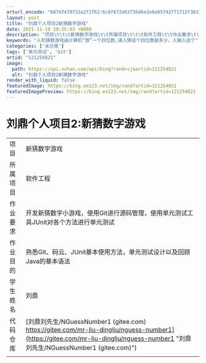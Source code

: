 ```yaml
---
arturl_encode: "68747470733a2f2f62:6c6f672e6373646e2e6e65742f71715f36313433333733372f:61727469636c652f64657461696c732f313231323534383231"
layout: post
title: "刘鼎个人项目2新猜数字游戏"
date: 2021-11-10 19:25:03 +0800
description: "项目\t\t\t新猜数字游戏\t\t所属项目\t\t\t软件工程\t\t作业要求\t\t\t开发新猜数字小游戏，使用Git进行"
keywords: "人机猜数游戏由计算机“想”一个四位数,请人猜这个四位数是多少。人输入这个"
categories: ['未分类']
tags: ['单元测试', 'Git']
artid: "121254821"
image:
  path: https://api.vvhan.com/api/bing?rand=sj&artid=121254821
  alt: "刘鼎个人项目2新猜数字游戏"
render_with_liquid: false
featuredImage: https://bing.ee123.net/img/rand?artid=121254821
featuredImagePreview: https://bing.ee123.net/img/rand?artid=121254821
---
```


# 刘鼎个人项目2:新猜数字游戏

|  |  |
| --- | --- |
| 项目 | 新猜数字游戏 |
| 所属项目 | 软件工程 |
| 作业要求 | 开发新猜数字小游戏，使用Git进行源码管理，使用单元测试工具JUnit对各个方法进行单元测试 |
| 作业目的 | 熟悉Git、码云、JUnit基本使用方法，单元测试设计以及回顾Java的基本语法 |
| 学生姓名 | 刘鼎 |
| 代码仓库 | [刘鼎刘先生/NGuessNumber1 (gitee.com)   https://gitee.com/mr-liu-dingliu/nguess-number1](https://gitee.com/mr-liu-dingliu/nguess-number1 "刘鼎刘先生/NGuessNumber1 (gitee.com)") |
|  |  |